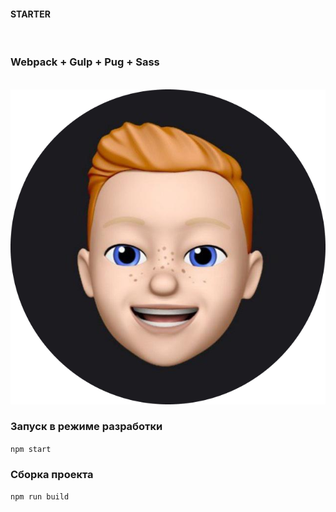 <p align="center"> 
    <h4>STARTER</h4>
    <br/>
    <h3>Webpack + Gulp + Pug + Sass</h3>
    <br/>
    <img src="src/img/owner.png">
</p>

### Запуск в режиме разработки
`npm start`

### Сборка проекта
`npm run build`